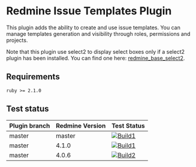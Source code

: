 Redmine Issue Templates Plugin
======================

This plugin adds the ability to create and use issue templates.
You can manage templates generation and visibility through roles, permissions and projects.

Note that this plugin use select2 to display select boxes only if a select2 plugin has been installed. You can find one here: [redmine_base_select2](https://github.com/jbbarth/redmine_base_select2).

## Requirements

    ruby >= 2.1.0
    
## Test status

|Plugin branch| Redmine Version   | Test Status |
|-------------|-------------------|-------------------|
|master       | master            | [![Build1][1]][5] |  
|master       | 4.1.0             | [![Build1][2]][5] |  
|master       | 4.0.6             | [![Build2][3]][5] |

[1]: https://travis-matrix-badges.herokuapp.com/repos/nanego/redmine_templates/branches/master/1?use_travis_com=true
[2]: https://travis-matrix-badges.herokuapp.com/repos/nanego/redmine_templates/branches/master/2?use_travis_com=true
[3]: https://travis-matrix-badges.herokuapp.com/repos/nanego/redmine_templates/branches/master/3?use_travis_com=true
[5]: https://travis-ci.com/nanego/redmine_templates
